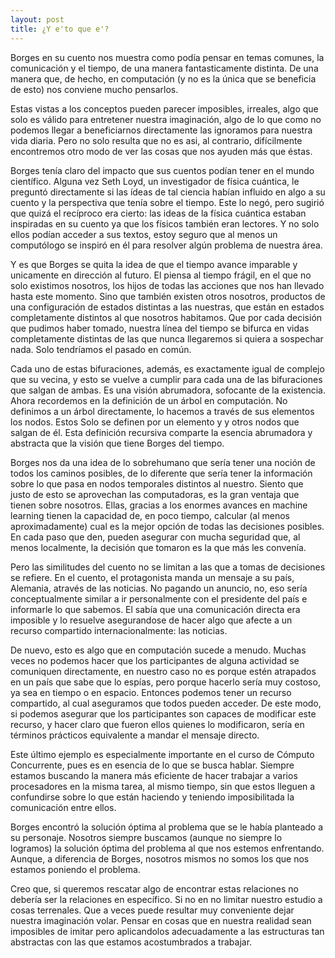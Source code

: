 ```yaml
---
layout: post
title: ¿Y e'to que e'?
---
```

Borges en su cuento nos muestra como podía pensar en temas comunes, la comunicación y el tiempo, de una manera fantasticamente distinta. 
De una manera que, de hecho, en computación (y no es la única que se beneficia de esto) nos conviene mucho pensarlos. 

Estas vistas a los conceptos pueden parecer imposibles, irreales, algo que solo es válido para entretener nuestra imaginación, algo de lo que como
no podemos llegar a beneficiarnos directamente las ignoramos para nuestra vida diaria. Pero no solo resulta que no es asi, al contrario, difícilmente 
encontremos otro modo de ver las cosas que nos ayuden más que éstas. 

Borges tenía claro del impacto que sus cuentos podían tener en el mundo científico. Alguna vez Seth Loyd, un investigador de física cuántica, le preguntó
directamente si las ídeas de tal ciencia habían influido en algo a su cuento y la perspectiva que tenía sobre el tiempo. Este lo negó, pero sugirió
que quizá el recíproco era cierto: las ideas de la física cuántica estaban inspiradas en su cuento ya que los físicos también eran lectores. Y no 
solo ellos podían acceder a sus textos, estoy seguro que al menos un computólogo se inspiró en él para resolver algún problema de nuestra área.

Y es que Borges se quita la idea de que el tiempo avance imparable y unicamente en dirección al futuro. El piensa al tiempo frágil, en el que no
solo existimos nosotros, los hijos de todas las acciones que nos han llevado hasta este momento. Sino que también existen otros nosotros, productos
de una configuración de estados distintas a las nuestras, que están en estados completamente distintos al que nosotros habitamos. Que por cada decisión
que pudimos haber tomado, nuestra línea del tiempo se bifurca en vidas completamente distintas de las que nunca llegaremos si quiera a sospechar nada.
Solo tendríamos el pasado en común.

Cada uno de estas bifuraciones, además, es exactamente igual de complejo que su vecina, y esto se vuelve a cumplir para cada una de las bifuraciones que
salgan de ambas. Es una visión abrumadora, sofocante de la existencia.
Ahora recordemos en la definición de un árbol en computación. No definimos a un árbol directamente, lo hacemos a través de sus elementos los nodos. Estos
Solo se definen por un elemento y y otros nodos que salgan de él. Esta definición recursiva comparte la esencia abrumadora y abstracta que la visión
que tiene Borges del tiempo.

Borges nos da una idea de lo sobrehumano que sería tener una noción de todos los caminos posibles, de lo diferente que sería tener la información
sobre lo que pasa en nodos temporales distintos al nuestro. Siento que justo de esto se aprovechan las computadoras, es la gran ventaja que tienen sobre
nosotros. Ellas, gracias a los enormes avances en machine learning tienen la capacidad de, en poco tiempo, calcular (al menos aproximadamente) cual es la mejor
opción de todas las decisiones posibles. En cada paso que den, pueden asegurar con mucha seguridad que, al menos localmente, la decisión que tomaron es
la que más les convenía.

Pero las similitudes del cuento no se limitan a las que a tomas de decisiones se refiere. En el cuento, el protagonista manda un mensaje a su país, Alemania, 
através de las noticias. No pagando un anuncio, no, eso sería conceptualmente similar a ir personalmente con el presidente del país e informarle lo que sabemos.
El sabía que una comunicación directa era imposible y lo resuelve asegurandose de hacer algo que afecte a un recurso compartido internacionalmente: las noticias.

De nuevo, esto es algo que en computación sucede a menudo. Muchas veces no podemos hacer que los participantes de alguna actividad se comuniquen directamente, en nuestro
caso no es porque estén atrapados en un país que sabe que lo espías, pero porque hacerlo sería muy costoso, ya sea en tiempo o en espacio. Entonces podemos tener un
recurso compartido, al cual aseguramos que todos pueden acceder. De este modo, si podemos asegurar que los participantes son capaces de modificar este recurso, y hacer
claro que fueron ellos quienes lo modificaron, sería en términos prácticos equivalente a mandar el mensaje directo. 

Este último ejemplo es especialmente importante en el curso de Cómputo Concurrente, pues es en esencia de lo que se busca hablar. Siempre estamos buscando la manera
más eficiente de hacer trabajar a varios procesadores en la misma tarea, al mismo tiempo, sin que estos lleguen a confundirse sobre lo que están haciendo y teniendo
imposibilitada la comunicación entre ellos.  

Borges encontró la solución óptima al problema que se le había planteado a su personaje. Nosotros siempre buscamos (aunque no siempre lo logramos) la solución óptima del problema al que nos estemos
enfrentando. Aunque, a diferencia de Borges, nosotros mismos no somos los que nos estamos poniendo el problema.

Creo que, si queremos rescatar algo de encontrar estas relaciones no debería ser la relaciones en específico. Si no en no limitar nuestro estudio a cosas terrenales.
Que a veces puede resultar muy conveniente dejar nuestra imaginación volar. Pensar en cosas que en nuestra realidad sean imposibles de imitar pero aplicandolos adecuadamente a las
estructuras tan abstractas con las que estamos acostumbrados a trabajar.

